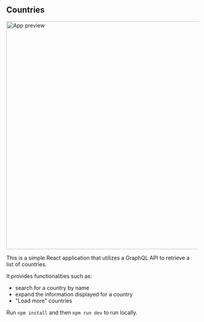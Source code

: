 ## Countries

<img src="https://upload.cc/i1/2023/03/23/4MqviE.jpeg" alt="App preview" width="600px" />

This is a simple React application that utilizes a GraphQL API to retrieve a list of countries.

It provides functionalities such as:

- search for a country by name
- expand the information displayed for a country
- "Load more" countries

Run `npm install` and then `npm run dev` to run locally.

